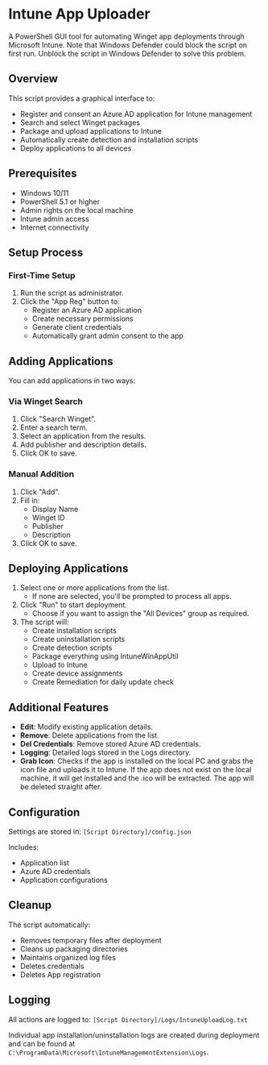 # Intune App Uploader

A PowerShell GUI tool for automating Winget app deployments through Microsoft Intune. Note that Windows Defender could block the script on first run. Unblock the script in Windows Defender to solve this problem.

## Overview

This script provides a graphical interface to:
<ul>
    <li>Register and consent an Azure AD application for Intune management</li>
    <li>Search and select Winget packages</li>
    <li>Package and upload applications to Intune</li>
    <li>Automatically create detection and installation scripts</li>
    <li>Deploy applications to all devices</li>
</ul>

## Prerequisites

<ul>
    <li>Windows 10/11</li>
    <li>PowerShell 5.1 or higher</li>
    <li>Admin rights on the local machine</li>
    <li>Intune admin access</li>
    <li>Internet connectivity</li>
</ul>

## Setup Process

### First-Time Setup

<ol>
    <li>Run the script as administrator.</li>
    <li>Click the "App Reg" button to:
        <ul>
            <li>Register an Azure AD application</li>
            <li>Create necessary permissions</li>
            <li>Generate client credentials</li>
            <li>Automatically grant admin consent to the app</li>
        </ul>
    </li>
</ol>

## Adding Applications

You can add applications in two ways:

### Via Winget Search

<ol>
    <li>Click "Search Winget".</li>
    <li>Enter a search term.</li>
    <li>Select an application from the results.</li>
    <li>Add publisher and description details.</li>
    <li>Click OK to save.</li>
</ol>

### Manual Addition

<ol>
    <li>Click "Add".</li>
    <li>Fill in:
        <ul>
            <li>Display Name</li>
            <li>Winget ID</li>
            <li>Publisher</li>
            <li>Description</li>
        </ul>
    </li>
    <li>Click OK to save.</li>
</ol>

## Deploying Applications

<ol>
    <li>Select one or more applications from the list.
        <ul>
            <li>If none are selected, you'll be prompted to process all apps.</li>
        </ul>
    </li>
    <li>Click "Run" to start deployment.
        <ul>
            <li>Choose if you want to assign the "All Devices" group as required.</li>
        </ul>
    </li>
    <li>The script will:
        <ul>
            <li>Create installation scripts</li>
            <li>Create uninstallation scripts</li>
            <li>Create detection scripts</li>
            <li>Package everything using IntuneWinAppUtil</li>
            <li>Upload to Intune</li>
            <li>Create device assignments</li>
            <li>Create Remediation for daily update check</li>
        </ul>
    </li>
</ol>

## Additional Features

<ul>
    <li><strong>Edit</strong>: Modify existing application details.</li>
    <li><strong>Remove</strong>: Delete applications from the list.</li>
    <li><strong>Del Credentials</strong>: Remove stored Azure AD credentials.</li>
    <li><strong>Logging</strong>: Detailed logs stored in the Logs directory.</li>
    <li><strong>Grab Icon</strong>: Checks if the app is installed on the local PC and grabs the icon file and uploads it to Intune. If the app does not exist on the local machine, it will get installed and the .ico will be extracted. The app will be deleted straight after.</li>
</ul>

## Configuration

<p>Settings are stored in: <code>[Script Directory]/config.json</code></p>
<p>Includes:</p>
<ul>
    <li>Application list</li>
    <li>Azure AD credentials</li>
    <li>Application configurations</li>
</ul>

## Cleanup

<p>The script automatically:</p>
<ul>
    <li>Removes temporary files after deployment</li>
    <li>Cleans up packaging directories</li>
    <li>Maintains organized log files</li>
    <li>Deletes credentials</li>
    <li>Deletes App registration</li>
</ul>

## Logging

<p>All actions are logged to: <code>[Script Directory]/Logs/IntuneUploadLog.txt</code></p>
<p>Individual app installation/uninstallation logs are created during deployment and can be found at <code>C:\ProgramData\Microsoft\IntuneManagementExtension\Logs</code>.</p>
